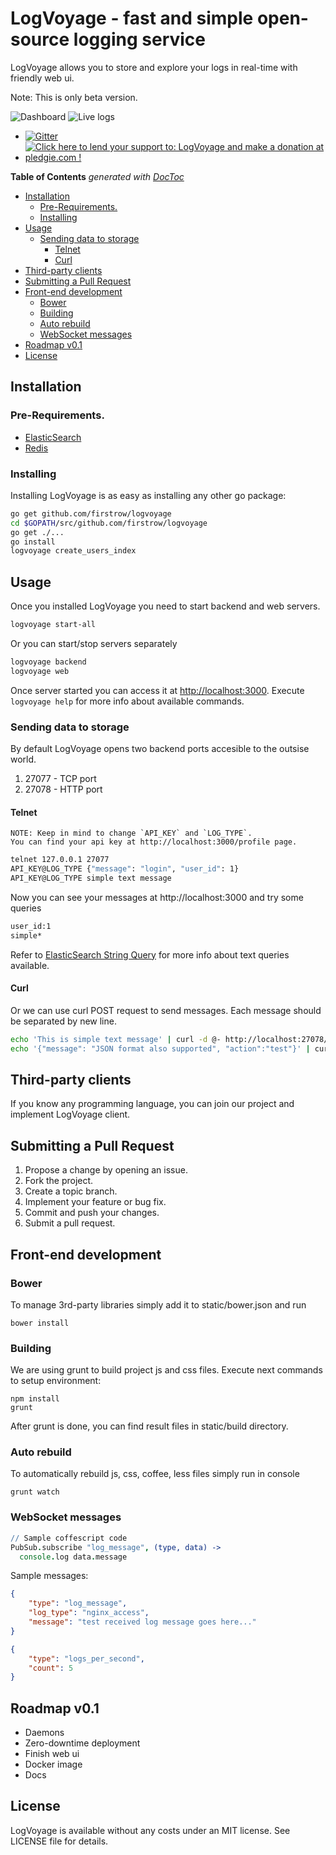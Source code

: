 # LogVoyage - fast and simple open-source logging service

LogVoyage allows you to store and explore your logs in real-time with friendly web ui.

Note: This is only beta version.

![Dashboard](https://raw.githubusercontent.com/firstrow/logvoyage/master/screenshots/dashboard.png)
![Live logs](https://raw.githubusercontent.com/firstrow/logvoyage/master/screenshots/live-logs.png)

* [![Gitter](https://badges.gitter.im/Join%20Chat.svg)](https://gitter.im/firstrow/logvoyage?utm_source=badge&utm_medium=badge&utm_campaign=pr-badge)
* <a href='https://pledgie.com/campaigns/28740'><img alt='Click here to lend your support to: LogVoyage and make a donation at pledgie.com !' src='https://pledgie.com/campaigns/28740.png?skin_name=chrome' border='0' ></a>


<!-- START doctoc generated TOC please keep comment here to allow auto update -->
<!-- DON'T EDIT THIS SECTION, INSTEAD RE-RUN doctoc TO UPDATE -->
**Table of Contents**  *generated with [DocToc](https://github.com/thlorenz/doctoc)*

- [Installation](#installation)
  - [Pre-Requirements.](#pre-requirements)
  - [Installing](#installing)
- [Usage](#usage)
  - [Sending data to storage](#sending-data-to-storage)
    - [Telnet](#telnet)
    - [Curl](#curl)
- [Third-party clients](#third-party-clients)
- [Submitting a Pull Request](#submitting-a-pull-request)
- [Front-end development](#front-end-development)
  - [Bower](#bower)
  - [Building](#building)
  - [Auto rebuild](#auto-rebuild)
  - [WebSocket messages](#websocket-messages)
- [Roadmap v0.1](#roadmap-v01)
- [License](#license)

<!-- END doctoc generated TOC please keep comment here to allow auto update -->

## Installation

### Pre-Requirements.
- [ElasticSearch](https://gist.github.com/firstrow/f57bc873cfd6839b6ea8)
- [Redis](http://redis.io/topics/quickstart)

### Installing
Installing LogVoyage is as easy as installing any other go package:
``` bash
go get github.com/firstrow/logvoyage
cd $GOPATH/src/github.com/firstrow/logvoyage
go get ./...
go install
logvoyage create_users_index
```

## Usage
Once you installed LogVoyage you need to start backend and web servers.
``` bash
logvoyage start-all
```
Or you can start/stop servers separately
``` bash
logvoyage backend
logvoyage web
```
Once server started you can access it at [http://localhost:3000](http://localhost:3000).
Execute `logvoyage help` for more info about available commands.

### Sending data to storage
By default LogVoyage opens two backend ports accesible to the outsise world.

1. 27077 - TCP port
2. 27078 - HTTP port

#### Telnet

```
NOTE: Keep in mind to change `API_KEY` and `LOG_TYPE`.
You can find your api key at http://localhost:3000/profile page.
```

``` bash
telnet 127.0.0.1 27077
API_KEY@LOG_TYPE {"message": "login", "user_id": 1}
API_KEY@LOG_TYPE simple text message
```

Now you can see your messages at http://localhost:3000 and try some queries

``` bash
user_id:1
simple*
```

Refer to [ElasticSearch String Query](http://www.elastic.co/guide/en/elasticsearch/reference/1.x/query-dsl-query-string-query.html)
for more info about text queries available.

#### Curl

Or we can use curl POST request to send messages. Each message should be separated by new line.

``` bash
echo 'This is simple text message' | curl -d @- http://localhost:27078/bulk\?apiKey\=API_KEY\&type\=LOG_TYPE
echo '{"message": "JSON format also supported", "action":"test"}' | curl -d @- http://localhost:27078/bulk\?apiKey\=API_KEY\&type\=LOG_TYPE
```

## Third-party clients
If you know any programming language, you can join our project and implement
LogVoyage client.

## Submitting a Pull Request

1. Propose a change by opening an issue.
2. Fork the project.
3. Create a topic branch.
4. Implement your feature or bug fix.
5. Commit and push your changes.
6. Submit a pull request.

## Front-end development
### Bower
To manage 3rd-party libraries simply add it to static/bower.json and run
```
bower install
```

### Building
We are using grunt to build project js and css files.
Execute next commands to setup environment:
```
npm install
grunt
```
After grunt is done, you can find result files in static/build directory.

### Auto rebuild
To automatically rebuild js, css, coffee, less files simply run in console
```
grunt watch
```

### WebSocket messages
``` coffee
// Sample coffescript code
PubSub.subscribe "log_message", (type, data) ->
  console.log data.message
```

Sample messages:

``` json
{
	"type": "log_message",
	"log_type": "nginx_access",
	"message": "test received log message goes here..."
}
```

``` json
{
	"type": "logs_per_second",
	"count": 5
}
```

## Roadmap v0.1
- Daemons
- Zero-downtime deployment
- Finish web ui
- Docker image
- Docs

## License
LogVoyage is available without any costs under an MIT license. See LICENSE file
for details.
